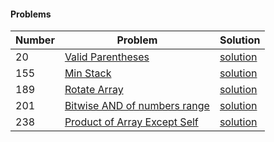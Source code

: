 #### Problems
|  Number | Problem |   Solution |
| --- | --- | --- |
|  20 | [Valid Parentheses](https://leetcode.com/problems/valid-parentheses/) | [solution](/Miscellaneous/Valid_Parentheses.py)|
|  155 | [Min Stack](https://leetcode.com/problems/min-stack/) | [solution](/Miscellaneous/Min_Stack.py)|
|  189 | [Rotate Array](https://leetcode.com/problems/rotate-array/) | [solution](/Miscellaneous/Rotate_Array.py)|
|  201 | [Bitwise AND of numbers range](https://leetcode.com/problems/bitwise-and-of-numbers-range/) | [solution](/Miscellaneous/Bitwise_and_of_number_range.py)|
|  238 | [Product of Array Except Self](https://leetcode.com/problems/product-of-array-except-self/) | [solution](/Miscellaneous/Product_of_Array_Except_Self.py)|
